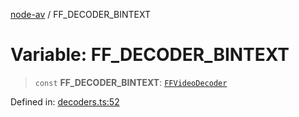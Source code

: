 [node-av](../globals.md) / FF\_DECODER\_BINTEXT

# Variable: FF\_DECODER\_BINTEXT

> `const` **FF\_DECODER\_BINTEXT**: [`FFVideoDecoder`](../type-aliases/FFVideoDecoder.md)

Defined in: [decoders.ts:52](https://github.com/seydx/av/blob/f8631fc881b394300b1479f511d55cf1c370a87f/src/constants/decoders.ts#L52)
